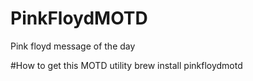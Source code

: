 # PinkFloydMOTD
Pink floyd message of the day 


#How to get this MOTD utility
brew install pinkfloydmotd
